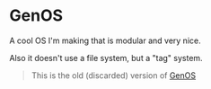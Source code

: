 # GenOS
A cool OS I'm making that is modular and very nice.

Also it doesn't use a file system, but a "tag" system.


> This is the old (discarded) version of [GenOS](https://github.com/Cypooos/GenOS)
